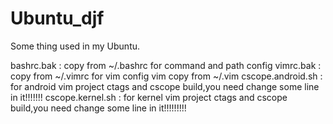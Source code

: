 # Ubuntu_djf
Some thing used in my Ubuntu.

bashrc.bak : copy from ~/.bashrc for command and path config
vimrc.bak : copy from ~/.vimrc for vim config
vim copy from ~/.vim
cscope.android.sh : for android vim project ctags and cscope build,you need change some line in it!!!!!!!
cscope.kernel.sh : for kernel vim project ctags and cscope build,you need change some line in it!!!!!!!!!

